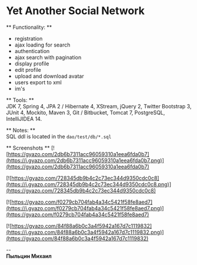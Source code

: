 # Yet Another Social Network

** Functionality: **

+ registration  
+ ajax loading for search  
+ authentication  
+ ajax search with pagination  
+ display profile  
+ edit profile  
+ upload and download avatar  
+ users export to xml  
+ im's

** Tools: **  
JDK 7, Spring 4, JPA 2 / Hibernate 4, XStream, jQuery 2, Twitter Bootstrap 3, JUnit 4, Mockito, Maven 3, Git / Bitbucket, Tomcat 7, PostgreSQL, IntelliJIDEA 14.  


** Notes: **  
SQL ddl is located in the `dao/test/db/*.sql`

** Screenshots **
[![https://gyazo.com/2db6b7311acc96059310a1eea6fda0b7](https://i.gyazo.com/2db6b7311acc96059310a1eea6fda0b7.png)](https://gyazo.com/2db6b7311acc96059310a1eea6fda0b7)

[![https://gyazo.com/728345db9b4c2c73ec344d9350cdc0c8](https://i.gyazo.com/728345db9b4c2c73ec344d9350cdc0c8.png)](https://gyazo.com/728345db9b4c2c73ec344d9350cdc0c8)

[![https://gyazo.com/f0279cb704fab4a34c5421f58fe8aed7](https://i.gyazo.com/f0279cb704fab4a34c5421f58fe8aed7.png)](https://gyazo.com/f0279cb704fab4a34c5421f58fe8aed7)

[![https://gyazo.com/84f88a6b0c3a4f5942a167d7c1119832](https://i.gyazo.com/84f88a6b0c3a4f5942a167d7c1119832.png)](https://gyazo.com/84f88a6b0c3a4f5942a167d7c1119832)

--  
**Пыльцин Михаил**  
